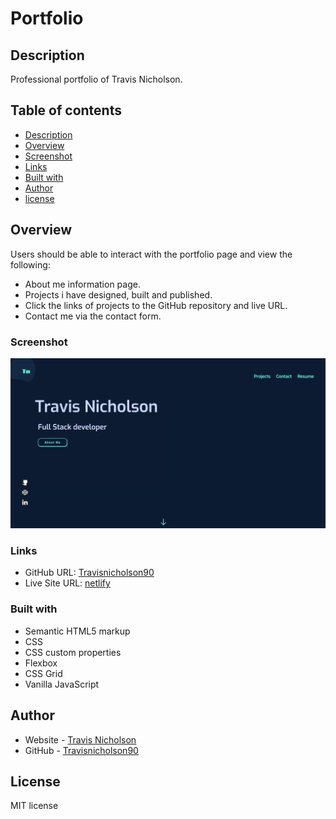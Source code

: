 # Portfolio 
## Description

Professional portfolio of Travis Nicholson.
## Table of contents
  - [Description](#description)
  - [Overview](#overview)
  - [Screenshot](#screenshot)
  - [Links](#links)
  - [Built with](#built-with)
  - [Author](#author)
  - [license](#license)

## Overview
Users should be able to interact with the portfolio page and view the following:

- About me information page.
- Projects i have designed, built and published.
- Click the links of projects to the GitHub repository and live URL. 
- Contact me via the contact form. 
### Screenshot
 ![](/images/FireShot%20Capture%20002%20-%20Travis%20Nicholson.%20Professional%20Portfolio_%20-%20visionary-semifreddo-d0eaa5.netlify.app.png)
### Links

- GitHub URL: [Travisnicholson90](https://github.com/Travisnicholson90/Portfolio)
- Live Site URL: [netlify](https://visionary-semifreddo-d0eaa5.netlify.app/)

### Built with

- Semantic HTML5 markup
- CSS
- CSS custom properties
- Flexbox
- CSS Grid
- Vanilla JavaScript
## Author

- Website - [Travis Nicholson](https://visionary-semifreddo-d0eaa5.netlify.app/)
- GitHub - [Travisnicholson90](https://github.com/Travisnicholson90)

## License

MIT license

